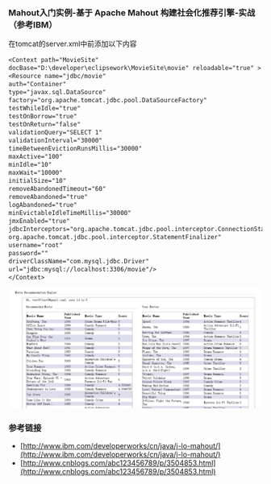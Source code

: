 ### Mahout入门实例-基于 Apache Mahout 构建社会化推荐引擎-实战（参考IBM）

在tomcat的server.xml中</Host>前添加以下内容

```
<Context path="MovieSite" docBase="D:\developer\eclipsework\MovieSite\movie" reloadable="true" >
<Resource name="jdbc/movie"
auth="Container"
type="javax.sql.DataSource"
factory="org.apache.tomcat.jdbc.pool.DataSourceFactory"
testWhileIdle="true"
testOnBorrow="true"
testOnReturn="false"
validationQuery="SELECT 1"
validationInterval="30000"
timeBetweenEvictionRunsMillis="30000"
maxActive="100"
minIdle="10"
maxWait="10000"
initialSize="10"
removeAbandonedTimeout="60"
removeAbandoned="true"
logAbandoned="true"
minEvictableIdleTimeMillis="30000"
jmxEnabled="true"
jdbcInterceptors="org.apache.tomcat.jdbc.pool.interceptor.ConnectionState;
org.apache.tomcat.jdbc.pool.interceptor.StatementFinalizer"
username="root"
password=""
driverClassName="com.mysql.jdbc.Driver"
url="jdbc:mysql://localhost:3306/movie"/>
</Context>
```

![](moviesite.jpg)

### 参考链接

* [http://www.ibm.com/developerworks/cn/java/j-lo-mahout/](http://www.ibm.com/developerworks/cn/java/j-lo-mahout/)
* [http://www.cnblogs.com/abc123456789/p/3504853.html](http://www.cnblogs.com/abc123456789/p/3504853.html)
